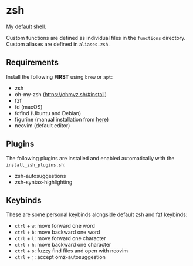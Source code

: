 # zsh
My default shell.

Custom functions are defined as individual files in the `functions` directory.
Custom aliases are defined in `aliases.zsh`.

## Requirements
Install the following **FIRST** using `brew` or `apt`:
- zsh
- oh-my-zsh (https://ohmyz.sh/#install)
- fzf
- fd (macOS)
- fdfind (Ubuntu and Debian)
- figurine (manual installation from [here](https://github.com/arsham/figurine/releases/latest))
- neovim (default editor)

## Plugins
The following plugins are installed and enabled automatically with the `install_zsh_plugins.sh`:
- zsh-autosuggestions
- zsh-syntax-highlighting

## Keybinds
These are some personal keybinds alongside default zsh and fzf keybinds:
- `ctrl` + `w`: move forward one word
- `ctrl` + `b`: move backward one word
- `ctrl` + `l`: move forward one character
- `ctrl` + `h`: move backward one character
- `ctrl` + `o`: fuzzy find files and open with neovim
- `ctrl` + `j`: accept omz-autosuggestion
